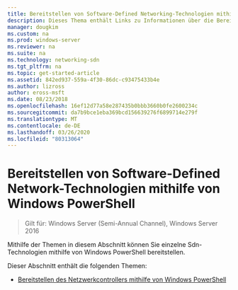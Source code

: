 ```yaml
---
title: Bereitstellen von Software-Defined Networking-Technologien mithilfe von Windows PowerShell
description: Dieses Thema enthält Links zu Informationen über die Bereitstellung einzelner Sdn-Technologien mithilfe von Windows PowerShell.
manager: dougkim
ms.custom: na
ms.prod: windows-server
ms.reviewer: na
ms.suite: na
ms.technology: networking-sdn
ms.tgt_pltfrm: na
ms.topic: get-started-article
ms.assetid: 842ed937-559a-4f30-86dc-c93475433b4e
ms.author: lizross
author: eross-msft
ms.date: 08/23/2018
ms.openlocfilehash: 16ef12d77a58e287435b0bbb3660b0fe2600234c
ms.sourcegitcommit: da7b9bce1eba369bcd156639276f6899714e279f
ms.translationtype: MT
ms.contentlocale: de-DE
ms.lasthandoff: 03/26/2020
ms.locfileid: "80313064"
---
```

# <a name="deploy-software-defined-network-technologies-using-windows-powershell"></a>Bereitstellen von Software-Defined Network-Technologien mithilfe von Windows PowerShell

>Gilt für: Windows Server (Semi-Annual Channel), Windows Server 2016

Mithilfe der Themen in diesem Abschnitt können Sie einzelne Sdn-Technologien mithilfe von Windows PowerShell bereitstellen.  
  
Dieser Abschnitt enthält die folgenden Themen:  
  
-   [Bereitstellen des Netzwerkcontrollers mithilfe von Windows PowerShell](Deploy-Network-Controller-using-Windows-PowerShell.md)  
  
 
  


